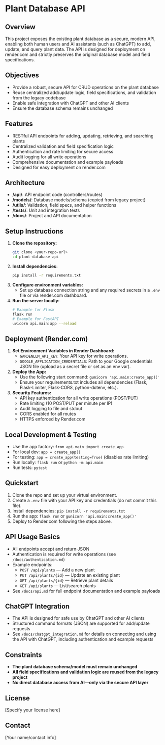 # Plant Database API

## Overview
This project exposes the existing plant database as a secure, modern API, enabling both human users and AI assistants (such as ChatGPT) to add, update, and query plant data. The API is designed for deployment on render.com and strictly preserves the original database model and field specifications.

## Objectives
- Provide a robust, secure API for CRUD operations on the plant database
- Reuse centralized add/update logic, field specifications, and validation from the legacy codebase
- Enable safe integration with ChatGPT and other AI clients
- Ensure the database schema remains unchanged

## Features
- RESTful API endpoints for adding, updating, retrieving, and searching plants
- Centralized validation and field specification logic
- Authentication and rate limiting for secure access
- Audit logging for all write operations
- Comprehensive documentation and example payloads
- Designed for easy deployment on render.com

## Architecture
- **/api/**: API endpoint code (controllers/routes)
- **/models/**: Database models/schema (copied from legacy project)
- **/utils/**: Validation, field specs, and helper functions
- **/tests/**: Unit and integration tests
- **/docs/**: Project and API documentation

## Setup Instructions
1. **Clone the repository:**
   ```sh
   git clone <your-repo-url>
   cd plant-database-api
   ```
2. **Install dependencies:**
   ```sh
   pip install -r requirements.txt
   ```
3. **Configure environment variables:**
   - Set up database connection string and any required secrets in a `.env` file or via render.com dashboard.
4. **Run the server locally:**
   ```sh
   # Example for Flask
   flask run
   # Example for FastAPI
   uvicorn api.main:app --reload
   ```

## Deployment (Render.com)

1. **Set Environment Variables in Render Dashboard:**
   - `GARDENLLM_API_KEY`: Your API key for write operations.
   - `GOOGLE_APPLICATION_CREDENTIALS`: Path to your Google credentials JSON file (upload as a secret file or set as an env var).
2. **Deploy the App:**
   - Use the following start command: `gunicorn 'api.main:create_app()'`
   - Ensure your requirements.txt includes all dependencies (Flask, Flask-Limiter, Flask-CORS, python-dotenv, etc.).
3. **Security Features:**
   - API key authentication for all write operations (POST/PUT)
   - Rate limiting (10 POST/PUT per minute per IP)
   - Audit logging to file and stdout
   - CORS enabled for all routes
   - HTTPS enforced by Render.com

## Local Development & Testing

- Use the app factory: `from api.main import create_app`
- For local dev: `app = create_app()`
- For testing: `app = create_app(testing=True)` (disables rate limiting)
- Run locally: `flask run` or `python -m api.main`
- Run tests: `pytest`

## Quickstart

1. Clone the repo and set up your virtual environment.
2. Create a `.env` file with your API key and credentials (do not commit this file).
3. Install dependencies: `pip install -r requirements.txt`
4. Run the app: `flask run` or `gunicorn 'api.main:create_app()'`
5. Deploy to Render.com following the steps above.

## API Usage Basics
- All endpoints accept and return JSON
- Authentication is required for write operations (see `/docs/authentication.md`)
- Example endpoints:
  - `POST /api/plants` — Add a new plant
  - `PUT /api/plants/{id}` — Update an existing plant
  - `GET /api/plants/{id}` — Retrieve plant details
  - `GET /api/plants` — List/search plants
- See `/docs/api.md` for full endpoint documentation and example payloads

## ChatGPT Integration
- The API is designed for safe use by ChatGPT and other AI clients
- Structured command formats (JSON) are supported for add/update requests
- See `/docs/chatgpt_integration.md` for details on connecting and using the API with ChatGPT, including authentication and example requests

## Constraints
- **The plant database schema/model must remain unchanged**
- **All field specifications and validation logic are reused from the legacy project**
- **No direct database access from AI—only via the secure API layer**

## License
[Specify your license here]

## Contact
[Your name/contact info] 